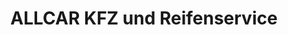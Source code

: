 ---
title: "ALLCAR KFZ und Reifenservice"
url: /gaertringen/allcar-kfz-und-reifenservice/
shop: Autowerkstatt
---